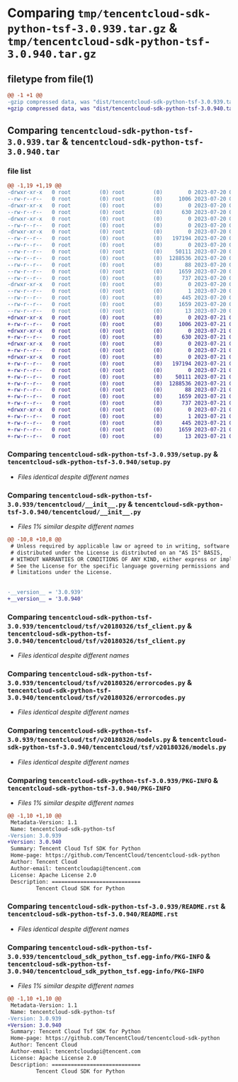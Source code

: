 # Comparing `tmp/tencentcloud-sdk-python-tsf-3.0.939.tar.gz` & `tmp/tencentcloud-sdk-python-tsf-3.0.940.tar.gz`

## filetype from file(1)

```diff
@@ -1 +1 @@
-gzip compressed data, was "dist/tencentcloud-sdk-python-tsf-3.0.939.tar", last modified: Thu Jul 20 00:36:44 2023, max compression
+gzip compressed data, was "dist/tencentcloud-sdk-python-tsf-3.0.940.tar", last modified: Fri Jul 21 00:55:04 2023, max compression
```

## Comparing `tencentcloud-sdk-python-tsf-3.0.939.tar` & `tencentcloud-sdk-python-tsf-3.0.940.tar`

### file list

```diff
@@ -1,19 +1,19 @@
-drwxr-xr-x   0 root         (0) root         (0)        0 2023-07-20 00:36:44.000000 tencentcloud-sdk-python-tsf-3.0.939/
--rw-r--r--   0 root         (0) root         (0)     1006 2023-07-20 00:36:44.000000 tencentcloud-sdk-python-tsf-3.0.939/setup.py
-drwxr-xr-x   0 root         (0) root         (0)        0 2023-07-20 00:36:44.000000 tencentcloud-sdk-python-tsf-3.0.939/tencentcloud/
--rw-r--r--   0 root         (0) root         (0)      630 2023-07-20 00:36:44.000000 tencentcloud-sdk-python-tsf-3.0.939/tencentcloud/__init__.py
-drwxr-xr-x   0 root         (0) root         (0)        0 2023-07-20 00:36:44.000000 tencentcloud-sdk-python-tsf-3.0.939/tencentcloud/tsf/
--rw-r--r--   0 root         (0) root         (0)        0 2023-07-20 00:36:44.000000 tencentcloud-sdk-python-tsf-3.0.939/tencentcloud/tsf/__init__.py
-drwxr-xr-x   0 root         (0) root         (0)        0 2023-07-20 00:36:44.000000 tencentcloud-sdk-python-tsf-3.0.939/tencentcloud/tsf/v20180326/
--rw-r--r--   0 root         (0) root         (0)   197194 2023-07-20 00:36:44.000000 tencentcloud-sdk-python-tsf-3.0.939/tencentcloud/tsf/v20180326/tsf_client.py
--rw-r--r--   0 root         (0) root         (0)        0 2023-07-20 00:36:44.000000 tencentcloud-sdk-python-tsf-3.0.939/tencentcloud/tsf/v20180326/__init__.py
--rw-r--r--   0 root         (0) root         (0)    50111 2023-07-20 00:36:44.000000 tencentcloud-sdk-python-tsf-3.0.939/tencentcloud/tsf/v20180326/errorcodes.py
--rw-r--r--   0 root         (0) root         (0)  1288536 2023-07-20 00:36:44.000000 tencentcloud-sdk-python-tsf-3.0.939/tencentcloud/tsf/v20180326/models.py
--rw-r--r--   0 root         (0) root         (0)       88 2023-07-20 00:36:44.000000 tencentcloud-sdk-python-tsf-3.0.939/setup.cfg
--rw-r--r--   0 root         (0) root         (0)     1659 2023-07-20 00:36:44.000000 tencentcloud-sdk-python-tsf-3.0.939/PKG-INFO
--rw-r--r--   0 root         (0) root         (0)      737 2023-07-20 00:36:44.000000 tencentcloud-sdk-python-tsf-3.0.939/README.rst
-drwxr-xr-x   0 root         (0) root         (0)        0 2023-07-20 00:36:44.000000 tencentcloud-sdk-python-tsf-3.0.939/tencentcloud_sdk_python_tsf.egg-info/
--rw-r--r--   0 root         (0) root         (0)        1 2023-07-20 00:36:44.000000 tencentcloud-sdk-python-tsf-3.0.939/tencentcloud_sdk_python_tsf.egg-info/dependency_links.txt
--rw-r--r--   0 root         (0) root         (0)      445 2023-07-20 00:36:44.000000 tencentcloud-sdk-python-tsf-3.0.939/tencentcloud_sdk_python_tsf.egg-info/SOURCES.txt
--rw-r--r--   0 root         (0) root         (0)     1659 2023-07-20 00:36:44.000000 tencentcloud-sdk-python-tsf-3.0.939/tencentcloud_sdk_python_tsf.egg-info/PKG-INFO
--rw-r--r--   0 root         (0) root         (0)       13 2023-07-20 00:36:44.000000 tencentcloud-sdk-python-tsf-3.0.939/tencentcloud_sdk_python_tsf.egg-info/top_level.txt
+drwxr-xr-x   0 root         (0) root         (0)        0 2023-07-21 00:55:04.000000 tencentcloud-sdk-python-tsf-3.0.940/
+-rw-r--r--   0 root         (0) root         (0)     1006 2023-07-21 00:55:04.000000 tencentcloud-sdk-python-tsf-3.0.940/setup.py
+drwxr-xr-x   0 root         (0) root         (0)        0 2023-07-21 00:55:04.000000 tencentcloud-sdk-python-tsf-3.0.940/tencentcloud/
+-rw-r--r--   0 root         (0) root         (0)      630 2023-07-21 00:55:04.000000 tencentcloud-sdk-python-tsf-3.0.940/tencentcloud/__init__.py
+drwxr-xr-x   0 root         (0) root         (0)        0 2023-07-21 00:55:04.000000 tencentcloud-sdk-python-tsf-3.0.940/tencentcloud/tsf/
+-rw-r--r--   0 root         (0) root         (0)        0 2023-07-21 00:55:04.000000 tencentcloud-sdk-python-tsf-3.0.940/tencentcloud/tsf/__init__.py
+drwxr-xr-x   0 root         (0) root         (0)        0 2023-07-21 00:55:04.000000 tencentcloud-sdk-python-tsf-3.0.940/tencentcloud/tsf/v20180326/
+-rw-r--r--   0 root         (0) root         (0)   197194 2023-07-21 00:55:04.000000 tencentcloud-sdk-python-tsf-3.0.940/tencentcloud/tsf/v20180326/tsf_client.py
+-rw-r--r--   0 root         (0) root         (0)        0 2023-07-21 00:55:04.000000 tencentcloud-sdk-python-tsf-3.0.940/tencentcloud/tsf/v20180326/__init__.py
+-rw-r--r--   0 root         (0) root         (0)    50111 2023-07-21 00:55:04.000000 tencentcloud-sdk-python-tsf-3.0.940/tencentcloud/tsf/v20180326/errorcodes.py
+-rw-r--r--   0 root         (0) root         (0)  1288536 2023-07-21 00:55:04.000000 tencentcloud-sdk-python-tsf-3.0.940/tencentcloud/tsf/v20180326/models.py
+-rw-r--r--   0 root         (0) root         (0)       88 2023-07-21 00:55:04.000000 tencentcloud-sdk-python-tsf-3.0.940/setup.cfg
+-rw-r--r--   0 root         (0) root         (0)     1659 2023-07-21 00:55:04.000000 tencentcloud-sdk-python-tsf-3.0.940/PKG-INFO
+-rw-r--r--   0 root         (0) root         (0)      737 2023-07-21 00:55:04.000000 tencentcloud-sdk-python-tsf-3.0.940/README.rst
+drwxr-xr-x   0 root         (0) root         (0)        0 2023-07-21 00:55:04.000000 tencentcloud-sdk-python-tsf-3.0.940/tencentcloud_sdk_python_tsf.egg-info/
+-rw-r--r--   0 root         (0) root         (0)        1 2023-07-21 00:55:04.000000 tencentcloud-sdk-python-tsf-3.0.940/tencentcloud_sdk_python_tsf.egg-info/dependency_links.txt
+-rw-r--r--   0 root         (0) root         (0)      445 2023-07-21 00:55:04.000000 tencentcloud-sdk-python-tsf-3.0.940/tencentcloud_sdk_python_tsf.egg-info/SOURCES.txt
+-rw-r--r--   0 root         (0) root         (0)     1659 2023-07-21 00:55:04.000000 tencentcloud-sdk-python-tsf-3.0.940/tencentcloud_sdk_python_tsf.egg-info/PKG-INFO
+-rw-r--r--   0 root         (0) root         (0)       13 2023-07-21 00:55:04.000000 tencentcloud-sdk-python-tsf-3.0.940/tencentcloud_sdk_python_tsf.egg-info/top_level.txt
```

### Comparing `tencentcloud-sdk-python-tsf-3.0.939/setup.py` & `tencentcloud-sdk-python-tsf-3.0.940/setup.py`

 * *Files identical despite different names*

### Comparing `tencentcloud-sdk-python-tsf-3.0.939/tencentcloud/__init__.py` & `tencentcloud-sdk-python-tsf-3.0.940/tencentcloud/__init__.py`

 * *Files 1% similar despite different names*

```diff
@@ -10,8 +10,8 @@
 # Unless required by applicable law or agreed to in writing, software
 # distributed under the License is distributed on an "AS IS" BASIS,
 # WITHOUT WARRANTIES OR CONDITIONS OF ANY KIND, either express or implied.
 # See the License for the specific language governing permissions and
 # limitations under the License.
 
 
-__version__ = '3.0.939'
+__version__ = '3.0.940'
```

### Comparing `tencentcloud-sdk-python-tsf-3.0.939/tencentcloud/tsf/v20180326/tsf_client.py` & `tencentcloud-sdk-python-tsf-3.0.940/tencentcloud/tsf/v20180326/tsf_client.py`

 * *Files identical despite different names*

### Comparing `tencentcloud-sdk-python-tsf-3.0.939/tencentcloud/tsf/v20180326/errorcodes.py` & `tencentcloud-sdk-python-tsf-3.0.940/tencentcloud/tsf/v20180326/errorcodes.py`

 * *Files identical despite different names*

### Comparing `tencentcloud-sdk-python-tsf-3.0.939/tencentcloud/tsf/v20180326/models.py` & `tencentcloud-sdk-python-tsf-3.0.940/tencentcloud/tsf/v20180326/models.py`

 * *Files identical despite different names*

### Comparing `tencentcloud-sdk-python-tsf-3.0.939/PKG-INFO` & `tencentcloud-sdk-python-tsf-3.0.940/PKG-INFO`

 * *Files 1% similar despite different names*

```diff
@@ -1,10 +1,10 @@
 Metadata-Version: 1.1
 Name: tencentcloud-sdk-python-tsf
-Version: 3.0.939
+Version: 3.0.940
 Summary: Tencent Cloud Tsf SDK for Python
 Home-page: https://github.com/TencentCloud/tencentcloud-sdk-python
 Author: Tencent Cloud
 Author-email: tencentcloudapi@tencent.com
 License: Apache License 2.0
 Description: ============================
         Tencent Cloud SDK for Python
```

### Comparing `tencentcloud-sdk-python-tsf-3.0.939/README.rst` & `tencentcloud-sdk-python-tsf-3.0.940/README.rst`

 * *Files identical despite different names*

### Comparing `tencentcloud-sdk-python-tsf-3.0.939/tencentcloud_sdk_python_tsf.egg-info/PKG-INFO` & `tencentcloud-sdk-python-tsf-3.0.940/tencentcloud_sdk_python_tsf.egg-info/PKG-INFO`

 * *Files 1% similar despite different names*

```diff
@@ -1,10 +1,10 @@
 Metadata-Version: 1.1
 Name: tencentcloud-sdk-python-tsf
-Version: 3.0.939
+Version: 3.0.940
 Summary: Tencent Cloud Tsf SDK for Python
 Home-page: https://github.com/TencentCloud/tencentcloud-sdk-python
 Author: Tencent Cloud
 Author-email: tencentcloudapi@tencent.com
 License: Apache License 2.0
 Description: ============================
         Tencent Cloud SDK for Python
```


